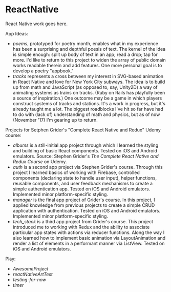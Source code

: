 # ReactNative

React Native work goes here.

App Ideas:
- <i>poems</i>, prototyped for poetry month, enables what in my experience has been a surprising and depthful poesis of text. The kernel of the idea is simple enough: split up body of text in an app; read a drop; tap for more. I'd like to return to this project to widen the array of public domain works readable therein and add features. One more personal goal is to develop a poetry "appbook."
- <i>tracks</i> represents a cross between my interest in SVG-based animation in React Native and love for New York City subways. The idea is to build up from math and JavaScript (as opposed to, say, Unity2D) a way of animating systems as trains on tracks. (Ruby on Rails has playfully been a source of inspiration.) One outcome may be a game in which players construct systems of tracks and stations. It's a work in progress, but it's already taught me a lot. The biggest roadblocks I've hit so far have had to do with (lack of) understanding of math and physics, but as of now (November '17) I'm gearing up to return.

Projects for Setphen Grider's "Complete React Native and Redux" Udemy course: 
- <i>albums</i> is a still-initial app project through which I learned the styling and building of basic React components. Tested on iOS and Android emulators. Source: Stephen Grider's <i>The Complete React Native and Redux Course</i> on Udemy.
- <i>auth</i> is a second app project via Stephen Grider's course. Through this project I learned basics of working with Firebase, controlled components (declaring state to handle user input), helper functions, reusable components, and user feedback mechanisms to create a simple authentication app. Tested on iOS and Android emulators. Implemented minor platform-specific styling.
- <i>manager</i> is the final app project of Grider's course. In this project, I applied knowledge from previous projects to create a simple CRUD application with authentication. Tested on iOS and Android emulators. Implemented minor platform-specific styling.
- <i>tech_stack</i> is a third app project from Grider's course. This project introduced me to working with Redux and the ability to associate particular app states with actions via reducer functions. Along the way I also learned how to implement basic animation via LayoutAnimation and render a list of elements in a performant manner via ListView. Tested on iOS and Android emulators.

Play:
- <i>AwesomeProject</i>
- <i>reactNativeArtTest</i> 
- <i>testing-for-now</i> 
- <i>timer</i>
